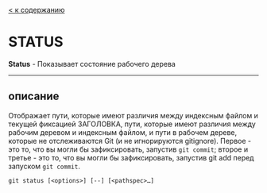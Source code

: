 [< к содержанию](README.md)


# STATUS
**Status** - Показывает состояние рабочего дерева

---
## описание

Отображает пути, которые имеют различия между индексным файлом и текущей фиксацией ЗАГОЛОВКА, пути, которые имеют различия между рабочим деревом и индексным файлом, и пути в рабочем дереве, которые не отслеживаются Git (и не игнорируются gitignore). Первое - это то, что вы могли бы зафиксировать, запустив `git commit`; второе и третье - это то, что вы могли бы зафиксировать, запустив git add перед запуском `git commit`.
```
git status [<options>] [--] [<pathspec>…​]
```